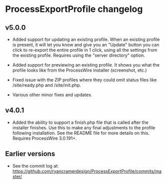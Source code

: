 # ProcessExportProfile changelog

## v5.0.0

- Added support for updating an existing profile. When an existing profile 
  is present, it will let you know and give you an "Update" button you can 
  click to re-export the entire profile in 1 click, using all the settings 
  from the existing profile. Requires using the "server directory" option.
 
- Added support for previewing an existing profile. It shows you what the 
  profile looks like from the ProcessWire installer (screenshot, etc.)

- Fixed issue with the ZIP profiles where they could omit status files like 
  /site/ready.php and /site/init.php. 
 
- Various other minor fixes and updates. 

## v4.0.1

- Added the ability to support a finish.php file that is called after the 
  installer finishes. Use this to make any final adjustments to the profile 
  following installation. See the README file for more details on this. 
  Requires ProcessWire 3.0.191+.

## Earlier versions

- See the commit log at:
  <https://github.com/ryancramerdesign/ProcessExportProfile/commits/master/>